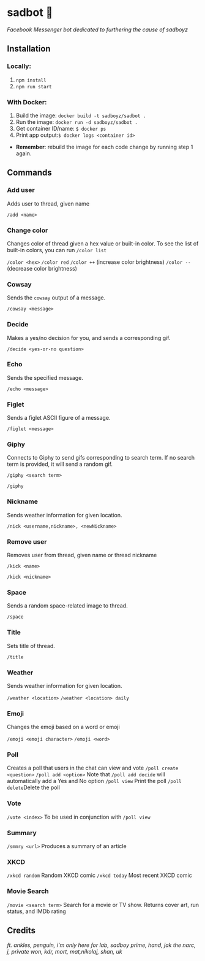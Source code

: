 # sadbot 🌊
*Facebook Messenger bot dedicated to furthering the cause of sadboyz*

## Installation
### Locally:
  1. `npm install`
  2. `npm run start`

### With Docker:
  1. Build the image: `docker build -t sadboyz/sadbot .`
  2. Run the image: `docker run -d sadboyz/sadbot .`
  3. Get container ID/name: `$ docker ps`
  4. Print app output:`$ docker logs <container id>`

* **Remember**: rebuild the image for each code change by running step 1 again.

## Commands

### Add user
Adds user to thread, given name

`/add <name>`

### Change color
Changes color of thread given a hex value or built-in color. To see the list of built-in colors, you can run `/color list`

`/color <hex>`
`/color red`
`/color ++` (increase color brightness)
`/color --` (decrease color brightness)

### Cowsay
Sends the `cowsay` output of a message.

`/cowsay <message>`


### Decide
Makes a yes/no decision for you, and sends a corresponding gif.

`/decide <yes-or-no question>`

### Echo
Sends the specified message.

`/echo <message>`

### Figlet
Sends a figlet ASCII figure of a message.

`/figlet <message>`

### Giphy
Connects to Giphy to send gifs corresponding to search term. If no search term is provided, it will send a random gif.

`/giphy <search term>`

`/giphy`

### Nickname
Sends weather information for given location.

`/nick <username,nickname>, <newNickname>`

### Remove user
Removes user from thread, given name or thread nickname

`/kick <name>`

`/kick <nickname>`

### Space
Sends a random space-related image to thread.

`/space`

### Title
Sets title of thread.

`/title`

### Weather
Sends weather information for given location.

`/weather <location>`
`/weather <location> daily`

### Emoji
Changes the emoji based on a word or emoji

`/emoji <emoji character>`
`/emoji <word>`

### Poll
Creates a poll that users in the chat can view and vote
`/poll create <question>`
`/poll add <option>` Note that `/poll add decide` will automatically add a Yes and No option
`/poll view` Print the poll
`/poll delete`Delete the poll

### Vote
`/vote <index>` To be used in conjunction with `/poll view`

### Summary
`/smmry <url>` Produces a summary of an article

### XKCD
`/xkcd random` Random XKCD comic
`/xkcd today` Most recent XKCD comic

### Movie Search
`/movie <search term>` Search for a movie or TV show. Returns cover art, run status, and IMDb rating

## Credits
*ft. ankles, penguin, i'm only here for lab, sadboy prime, hand, jak the narc, j, private won, kdr, mort, mat,nikolaj, shan, uk*
